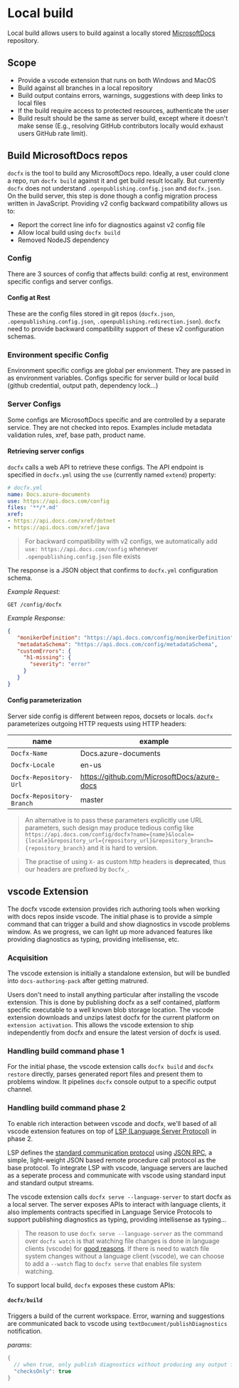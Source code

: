 # Local build

Local build allows users to build against a locally stored [MicrosoftDocs](https://github.com/MicrosoftDocs) repository.

## Scope

- Provide a vscode extension that runs on both Windows and MacOS
- Build against all branches in a local repository
- Build output contains errors, warnings, suggestions with deep links to local files
- If the build require access to protected resources, authenticate the user
- Build result should be the same as server build, except where it doesn't make sense (E.g., resolving GitHub contributors locally would exhaust users GitHub rate limit).

## Build MicrosoftDocs repos

`docfx` is the tool to build any MicrosoftDocs repo. Ideally, a user could clone a repo, run `docfx build` against it and get build result locally. But currently `docfx` does not understand `.openpublishing.config.json` and `docfx.json`. On the build server, this step is done though a config migration process written in JavaScript. Providing v2 config backward compatibility allows us to:

- Report the correct line info for diagnostics against v2 config file
- Allow local build using `docfx build`
- Removed NodeJS dependency

### Config

There are 3 sources of config that affects build: config at rest, environment specific configs and server configs.

#### Config at Rest

These are the config files stored in git repos (`docfx.json`, `.openpublishing.config.json`, `.openpublishing.redirection.json`). `docfx` need to provide backward compatibility support of these v2 configuration schemas.

### Environment specific Config

Environment specific configs are global per envionment. They are passed in as environment variables. Configs specific for server build or local build (github credential, output path, dependency lock...)

### Server Configs

Some configs are MicrosoftDocs specific and are controlled by a separate service. They are not checked into repos. Examples include metadata validation rules, xref, base path, product name.

#### Retrieving server configs

`docfx` calls a web API to retrieve these configs. The API endpoint is specified in `docfx.yml` using the `use` (currently named `extend`) property:

```yml
# docfx.yml
name: Docs.azure-documents
use: https://api.docs.com/config
files: '**/*.md'
xref:
- https://api.docs.com/xref/dotnet
- https://api.docs.com/xref/java
```

> For backward compatibility with v2 configs, we automatically add `use: https://api.docs.com/config` whenever `.openpublishing.config.json` file exists

The response is a JSON object that confirms to `docfx.yml` configuration schema.

_Example Request:_

```
GET /config/docfx
```

_Example Response:_
```json
{
   "monikerDefinition": "https://api.docs.com/config/monikerDefinition",
   "metadataSchema": "https://api.docs.com/config/metadataSchema",
   "customErrors": {
     "h1-missing": {
       "severity": "error"
     }
   }
}
```

#### Config parameterization

Server side config is different between repos, docsets or locals. `docfx` parameterizes outgoing HTTP requests using HTTP headers:

name | example
----|----
`Docfx-Name` | Docs.azure-documents
`Docfx-Locale` | en-us
`Docfx-Repository-Url` | https://github.com/MicrosoftDocs/azure-docs
`Docfx-Repository-Branch` | master

> An alternative is to pass these parameters explicitly use URL parameters, such design may produce tedious config like `https://api.docs.com/config/docfx?name={name}&locale={locale}&repository_url={repository_url}&repository_branch={repository_branch}` and it is hard to version.

> The practise of using `X-` as custom http headers is __deprecated__, thus our headers are prefixed by `Docfx_`.

## vscode Extension

The docfx vscode extension provides rich authoring tools when working with docs repos inside vscode. The initial phase is to provide a simple command that can trigger a build and show diagnostics in vscode problems window. As we progress, we can light up more advanced features like providing diagnostics as typing, providing intellisense, etc.

### Acquisition

The vscode extension is initially a standalone extension, but will be bundled into `docs-authoring-pack` after getting matrured.

Users don't need to install anything particular after installing the vscode extension. This is done by publishing docfx as a self contained, platform specific executable to a well known blob storage location. The vscode extension downloads and unzips latest docfx for the current platform on `extension activation`. This allows the vscode extension to ship independently from docfx and ensure the latest version of docfx is used.

### Handling build command phase 1

For the initial phase, the vscode extension calls `docfx build` and `docfx restore` directly, parses generated report files and present them to problems window. It pipelines `docfx` console output to a specific output channel.

### Handling build command phase 2

To enable rich interaction between vscode and docfx, we'll based of all vscode extension features on top of [LSP (Language Server Protocol)](https://langserver.org/) in phase 2.

LSP defines the [standard communication protocol](https://microsoft.github.io/language-server-protocol/specifications/specification-3-14/) using [JSON RPC](https://www.jsonrpc.org/specification), a simple, light-weight JSON based remote procedure call protocol as the base protocol. To integrate LSP with vscode, language servers are lauched as a seperate process and communicate with vscode using standard input and standard output streams.

The vscode extension calls `docfx serve --language-server` to start docfx as a local server. The server exposes APIs to interact with language clients, it also implements contracts specified in Language Service Protocols to support publishing diagnostics as typing, providing intellisense as typing...

> The reason to use `docfx serve --language-server` as the command over `docfx watch` is that watching file changes is done in language clients (vscode) for [good reasons](https://microsoft.github.io/language-server-protocol/specification#workspace_didChangeWatchedFiles). If there is need to watch file system changes without a language client (vscode), we can choose to add a `--watch` flag to `docfx serve` that enables file system watching.

To support local build, `docfx` exposes these custom APIs:

#### `docfx/build`

Triggers a build of the current workspace. Error, warning and suggestions are communicated back to vscode using `textDocument/publishDiagnostics` notification.

_params_:

```csharp
{
  // when true, only publish diagnostics without producing any output files on disk, this can significantly speed up build speed
  "checksOnly": true
}
```
